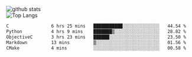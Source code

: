 ![github stats](https://github-readme-stats.vercel.app/api?username=AndreFerreira5&show_icons=true&theme=dark&count_private=true)
<br>
![Top Langs](https://github-readme-stats.vercel.app/api/top-langs/?username=AndreFerreira5&layout=compact&theme=dark)
<br>
<!--START_SECTION:waka-->

```txt
C                6 hrs 25 mins   ███████████░░░░░░░░░░░░░░   44.54 %
Python           4 hrs 9 mins    ███████▒░░░░░░░░░░░░░░░░░   28.82 %
ObjectiveC       3 hrs 23 mins   ██████░░░░░░░░░░░░░░░░░░░   23.50 %
Markdown         13 mins         ▒░░░░░░░░░░░░░░░░░░░░░░░░   01.56 %
CMake            4 mins          ░░░░░░░░░░░░░░░░░░░░░░░░░   00.58 %
```

<!--END_SECTION:waka-->
